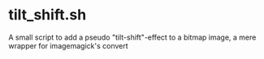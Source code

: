 # tilt_shift.sh
A small script to add a pseudo "tilt-shift"-effect to a bitmap image, a mere wrapper for imagemagick's convert
